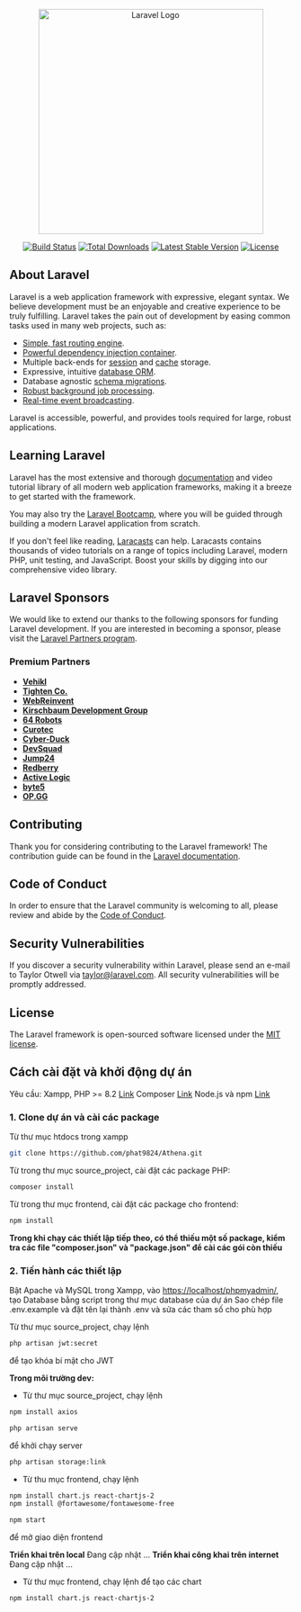 <p align="center"><a href="https://laravel.com" target="_blank"><img src="https://raw.githubusercontent.com/laravel/art/master/logo-lockup/5%20SVG/2%20CMYK/1%20Full%20Color/laravel-logolockup-cmyk-red.svg" width="400" alt="Laravel Logo"></a></p>

<p align="center">
<a href="https://github.com/laravel/framework/actions"><img src="https://github.com/laravel/framework/workflows/tests/badge.svg" alt="Build Status"></a>
<a href="https://packagist.org/packages/laravel/framework"><img src="https://img.shields.io/packagist/dt/laravel/framework" alt="Total Downloads"></a>
<a href="https://packagist.org/packages/laravel/framework"><img src="https://img.shields.io/packagist/v/laravel/framework" alt="Latest Stable Version"></a>
<a href="https://packagist.org/packages/laravel/framework"><img src="https://img.shields.io/packagist/l/laravel/framework" alt="License"></a>
</p>

## About Laravel

Laravel is a web application framework with expressive, elegant syntax. We believe development must be an enjoyable and creative experience to be truly fulfilling. Laravel takes the pain out of development by easing common tasks used in many web projects, such as:

- [Simple, fast routing engine](https://laravel.com/docs/routing).
- [Powerful dependency injection container](https://laravel.com/docs/container).
- Multiple back-ends for [session](https://laravel.com/docs/session) and [cache](https://laravel.com/docs/cache) storage.
- Expressive, intuitive [database ORM](https://laravel.com/docs/eloquent).
- Database agnostic [schema migrations](https://laravel.com/docs/migrations).
- [Robust background job processing](https://laravel.com/docs/queues).
- [Real-time event broadcasting](https://laravel.com/docs/broadcasting).

Laravel is accessible, powerful, and provides tools required for large, robust applications.

## Learning Laravel

Laravel has the most extensive and thorough [documentation](https://laravel.com/docs) and video tutorial library of all modern web application frameworks, making it a breeze to get started with the framework.

You may also try the [Laravel Bootcamp](https://bootcamp.laravel.com), where you will be guided through building a modern Laravel application from scratch.

If you don't feel like reading, [Laracasts](https://laracasts.com) can help. Laracasts contains thousands of video tutorials on a range of topics including Laravel, modern PHP, unit testing, and JavaScript. Boost your skills by digging into our comprehensive video library.

## Laravel Sponsors

We would like to extend our thanks to the following sponsors for funding Laravel development. If you are interested in becoming a sponsor, please visit the [Laravel Partners program](https://partners.laravel.com).

### Premium Partners

- **[Vehikl](https://vehikl.com/)**
- **[Tighten Co.](https://tighten.co)**
- **[WebReinvent](https://webreinvent.com/)**
- **[Kirschbaum Development Group](https://kirschbaumdevelopment.com)**
- **[64 Robots](https://64robots.com)**
- **[Curotec](https://www.curotec.com/services/technologies/laravel/)**
- **[Cyber-Duck](https://cyber-duck.co.uk)**
- **[DevSquad](https://devsquad.com/hire-laravel-developers)**
- **[Jump24](https://jump24.co.uk)**
- **[Redberry](https://redberry.international/laravel/)**
- **[Active Logic](https://activelogic.com)**
- **[byte5](https://byte5.de)**
- **[OP.GG](https://op.gg)**

## Contributing

Thank you for considering contributing to the Laravel framework! The contribution guide can be found in the [Laravel documentation](https://laravel.com/docs/contributions).

## Code of Conduct

In order to ensure that the Laravel community is welcoming to all, please review and abide by the [Code of Conduct](https://laravel.com/docs/contributions#code-of-conduct).

## Security Vulnerabilities

If you discover a security vulnerability within Laravel, please send an e-mail to Taylor Otwell via [taylor@laravel.com](mailto:taylor@laravel.com). All security vulnerabilities will be promptly addressed.

## License

The Laravel framework is open-sourced software licensed under the [MIT license](https://opensource.org/licenses/MIT).

## Cách cài đặt và khởi động dự án

Yêu cầu:
Xampp, PHP >= 8.2 [Link](https://www.freecodecamp.org/news/how-to-get-started-with-php/)
Composer [Link](https://www.geeksforgeeks.org/how-to-install-php-composer-on-windows/)
Node.js và npm [Link](https://www.geeksforgeeks.org/install-node-js-on-windows/)

### **1. Clone dự án và cài các package**

Từ thư mục htdocs trong xampp

```bash
git clone https://github.com/phat9824/Athena.git
```

Từ trong thư mục source_project, cài đặt các package PHP:
```bash
composer install
```

Từ trong thư mục frontend, cài đặt các package cho frontend:
```bash
npm install
```

**Trong khi chạy các thiết lập tiếp theo, có thể thiếu một số package, kiểm tra các file "composer.json" và "package.json" để cài các gói còn thiếu**

### **2. Tiến hành các thiết lập**

Bật Apache và MySQL trong Xampp, vào [https://localhost/phpmyadmin/](https://localhost/phpmyadmin/), tạo Database bằng script trong thư mục database của dự án
Sao chép file .env.example và đặt tên lại thành .env và sửa các tham số cho phù hợp

Từ thư mục source_project, chạy lệnh
```bash
php artisan jwt:secret
```
để tạo khóa bí mật cho JWT

**Trong môi trường dev:**
- Từ thư mục source_project, chạy lệnh
```bash
npm install axios
```

```bash
php artisan serve
```
để khởi chạy server

```bash
php artisan storage:link
```

- Từ thu mục frontend, chạy lệnh
```bash
npm install chart.js react-chartjs-2
npm install @fortawesome/fontawesome-free
```

```bash
npm start
```
để mở giao diện frontend

**Triển khai trên local**
Đang cập nhật ...
**Triển khai công khai trên internet**
Đang cập nhật ...

- Từ thư mục frontend, chạy lệnh để tạo các chart
```bash
npm install chart.js react-chartjs-2